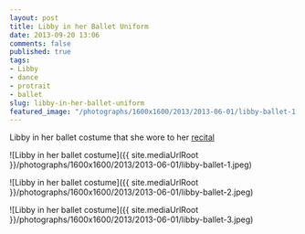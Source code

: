 ```yaml
---
layout: post
title: Libby in her Ballet Uniform
date: 2013-09-20 13:06
comments: false
published: true
tags: 
- Libby
- dance
- protrait
- ballet 
slug: libby-in-her-ballet-uniform
featured_image: "/photographs/1600x1600/2013/2013-06-01/libby-ballet-1.jpeg"
---
```

Libby in her ballet costume that she wore to her [recital](/blog/2013/08/18/libby-dance-recital/)

![Libby in her ballet costume]({{ site.mediaUrlRoot }}/photographs/1600x1600/2013/2013-06-01/libby-ballet-1.jpeg)

![Libby in her ballet costume]({{ site.mediaUrlRoot }}/photographs/1600x1600/2013/2013-06-01/libby-ballet-2.jpeg)

![Libby in her ballet costume]({{ site.mediaUrlRoot }}/photographs/1600x1600/2013/2013-06-01/libby-ballet-3.jpeg)
